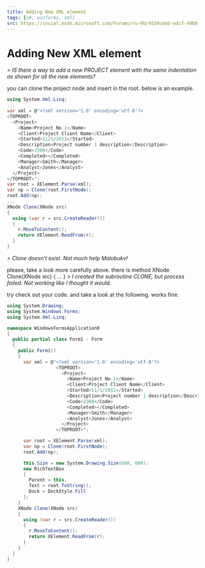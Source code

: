 ```yaml
---
title: Adding New XML element
tags: [c#, winforms, xml]
src: https://social.msdn.microsoft.com/Forums/ru-RU/4539cdeb-edcf-49b0-90d7-15e171ca0b90/adding-new-xml-element?forum=csharpgeneral
---
```

# Adding New XML element
*> IS there a way to add a new PROJECT element with the same indentation as shown for all the new elements?*

you can clone the project node and insert in the root. below is an example.
```c#
using System.Xml.Linq;
...
var xml = @"<?xml version='1.0' encoding='utf-8'?>
<TOPROOT>
  <Project>
    <Name>Project No.1</Name>
    <Client>Project Client Name</Client>
    <Started>11/1/2011</Started>
    <Description>Project number 1 description</Description>
    <Code>2300</Code>
    <Completed></Completed>
    <Manager>Smith</Manager>
    <Analyst>Jones</Analyst>
  </Project>
</TOPROOT>";
var root = XElement.Parse(xml);
var np = Clone(root.FirstNode);
root.Add(np);
...
XNode Clone(XNode src)
{
  using (var r = src.CreateReader())
  {
    r.MoveToContent();
    return XElement.ReadFrom(r);
  }
}
```
*> Clone doesn't exist. Not much help Malobukv!*

please, take a look more carefully above. there is method XNode Clone(XNode src) { ... }
*> I created the subroutine CLONE, but process failed. Not working like I thought it would.*

try check out your code. and take a look at the following. works fine.
```c#
using System.Drawing;
using System.Windows.Forms;
using System.Xml.Linq;

namespace WindowsFormsApplication0
{
  public partial class Form1 : Form
  {
    public Form1()
    {
      var xml = @"<?xml version='1.0' encoding='utf-8'?>
                  <TOPROOT>
                    <Project>
                      <Name>Project No.1</Name>
                      <Client>Project Client Name</Client>
                      <Started>11/1/2011</Started>
                      <Description>Project number 1 description</Description>
                      <Code>2300</Code>
                      <Completed></Completed>
                      <Manager>Smith</Manager>
                      <Analyst>Jones</Analyst>
                    </Project>
                  </TOPROOT>";

      var root = XElement.Parse(xml);
      var np = Clone(root.FirstNode);
      root.Add(np);

      this.Size = new System.Drawing.Size(600, 600);
      new RichTextBox
      {
        Parent = this,
        Text = root.ToString(),
        Dock = DockStyle.Fill
      };
    }
    XNode Clone(XNode src)
    {
      using (var r = src.CreateReader())
      {
        r.MoveToContent();
        return XElement.ReadFrom(r);
      }
    }
  }
}
```